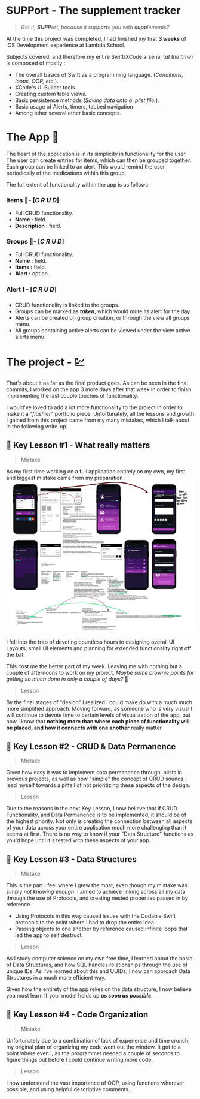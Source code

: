 # SUPPort - The supplement tracker
> *Get it, **SUPP**ort, because it supp**ort**s you with **supp**lements?*

At the time this project was completed, I had finished my first **3 weeks** of iOS Development experience at Lambda School.

Subjects covered, and therefore my entire Swift/XCode arsenal (*at the time*) is composed of mostly :

 - The overall basics of Swift as a programming language. (*Conditions, loops, OOP, etc.*).
 - XCode's UI Builder tools.
 - Creating custom table views.
 - Basic persistence methods (*Saving data onto a .plist file.*).
 - Basic usage of Alerts, timers, tabbed navigation
 - Among other several other basic concepts.

# The App :iphone:
The heart of the application is in its simplicity in functionality for the user. The user can create entries for items, which can then be grouped together. Each group can be linked to an alert. This would remind the user periodically of the medications within this group.

The full extent of functionality within the app is as follows:

### Items :pill:- [***C R U D***]
- Full CRUD functionality.
- **Name :** field.
- **Description :** field.

### Groups :open_file_folder:- [***C R U D***]
- Full CRUD functionality.
- **Name :** field.
- **Items :** field.
- **Alert :** option.

### Alert :heavy_exclamation_mark: - [***C R U D***]
- CRUD functionality is linked to the groups. 
- Groups can be marked as ***taken***, which would mute its alert for the day.
- Alerts can be created on group creation, or through the view all groups menu.
- All groups containing active alerts can be viewed under the view active alerts menu.



# The project - :chart:
That's about it as far as the final product goes. As can be seen in the final commits, I worked on the app 3 more days after that week in order to finish implementing the last couple touches of functionality.

I would've loved to add a lot more functionality to the project in order to make it a *"flashier"* portfolio piece. Unfortunately, all the lessons and growth I gained from this project came from my many mistakes, which I talk about in the following write-up.

## :key: Key Lesson #1 - What really matters

> Mistake

As my first time working on a full application entirely on my own, my first and biggest mistake came from my preparation : ![preparation](Layout-outline.png)

I fell into the trap of devoting countless hours to designing overall UI Layouts, small UI elements and planning for extended functionality right off the bat.

This cost me the better part of my week. Leaving me with nothing but a couple of afternoons to work on my project. *Maybe some brownie points for getting so much done in only a couple of days?* :eyes:

> Lesson

By the final stages of "design" I realized I could make do with a much much more simplified approach. Moving forward, as someone who is very visual I will continue to devote time to certain levels of visualization of the app, but now I know that **nothing more than where each piece of functionality will be placed, and how it connects with one another** really matter.

## :key: Key Lesson #2 - CRUD & Data Permanence
> Mistake

Given how easy it was to implement data permanence through .plists in previous projects, as well as how "simple" the concept of CRUD sounds, I lead myself towards a pitfall of not prioritizing these aspects of the design.
> Lesson

Due to the reasons in the next Key Lesson, I now believe that if CRUD Functionality, and Data Permanence is to be implemented, it should be of the highest priority. Not only is creating the connection between all aspects of your data across your entire application much more challenging than it seems at first. There is no way to know if your "Data Structure" functions as you'd hope until it's tested with these aspects of your app.

## :key: Key Lesson #3 - Data Structures
> Mistake

This is the part I feel where I grew the most, even though my mistake was simply *not knowing enough*. I aimed to achieve linking across all my data through the use of Protocols, and creating nested properties passed in by reference.

- Using Protocols in this way caused issues with the Codable Swift protocols to the point where I had to drop the entire idea. 
- Passing objects to one another by reference caused infinite loops that led the app to self destruct.
> Lesson

As I study computer science on my own free time, I learned about the basic of Data Structures, and how SQL handles relationships through the use of unique IDs. As I've learned about this and UUIDs, I now can approach Data Structures in a much more efficient way.

Given how the entirety of the app relies on the data structure, I now believe you must learn if your model holds up ***as soon as possible***.

## 🔑  Key Lesson #4 - Code Organization

> Mistake

Unfortunately due to a combination of lack of experience and time crunch, my original plan of organizing my code went out the window. It got to a point where even I, as the programmer needed a couple of seconds to figure things out before I could continue writing more code.

> Lesson

I now understand the vast importance of OOP, using functions wherever possible, and using helpful descriptive comments. 
